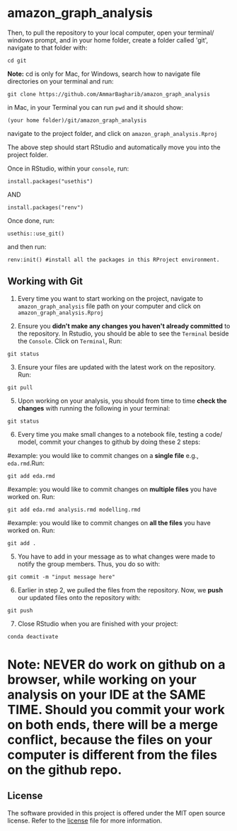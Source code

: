 # amazon_graph_analysis

Then, to pull the repository to your local computer, open your terminal/ windows prompt, and in your home folder, create a folder called 'git', navigate to that folder with:
```
cd git
```
**Note:** cd is only for Mac, for Windows, search how to navigate file directories on your terminal
and run:
```
git clone https://github.com/AmmarBagharib/amazon_graph_analysis
```

in Mac, in your Terminal you can run `pwd` and it should show:

`(your home folder)/git/amazon_graph_analysis`

navigate to the project folder, and click on `amazon_graph_analysis.Rproj`

The above step should start RStudio and automatically move you into the project folder.

Once in RStudio, within your `console`, run:
```
install.packages("usethis")
```
AND
```
install.packages("renv")
```

Once done, run:
```
usethis::use_git()
```

and then run:
```
renv:init() #install all the packages in this RProject environment.
```

## Working with Git

1. Every time you want to start working on the project, navigate to `amazon_graph_analysis` file path on your computer and click on `amazon_graph_analysis.Rproj`

2. Ensure you **didn't make any changes you haven't already committed** to the repository. In Rstudio, you should be able to see the `Terminal` beside the `Console`. Click on `Terminal`, Run:
```
git status
```

3. Ensure your files are updated with the latest work on the repository. Run:
```
git pull
```

5. Upon working on your analysis, you should from time to time **check the changes** with running the following in your terminal:
```
git status
```

6. Every time you make small changes to a notebook file, testing a code/ model, commit your changes to github by doing these 2 steps:

#example: you would like to commit changes on a **single file** e.g., `eda.rmd`.Run:
```
git add eda.rmd
```

#example: you would like to commit changes on **multiple files** you have worked on. Run:
```
git add eda.rmd analysis.rmd modelling.rmd
```

#example: you would like to commit changes on **all the files** you have worked on. Run:
```
git add .
```

5. You have to add in your message as to what changes were made to notify the group members. Thus, you do so with:
```
git commit -m "input message here"
```

6. Earlier in step 2, we pulled the files from the repository. Now, we **push** our updated files onto the repository with:
```
git push
```

7. Close RStudio when you are finished with your project:
```
conda deactivate
```

# Note: NEVER do work on github on a browser, while working on your analysis on your IDE at the SAME TIME. Should you commit your work on both ends, there will be a merge conflict, because the files on your computer is different from the files on the github repo.

## License

The software provided in this project is offered under the MIT open
source license. Refer to the
[license](https://github.com/AmmarBagharib/amazon_graph_analysis/blob/master/LICENSE.md)
file for more information.







 
